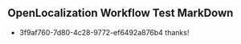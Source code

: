 ## OpenLocalization Workflow Test MarkDown
* 3f9af760-7d80-4c28-9772-ef6492a876b4 thanks!

<!--HONumber=Jul16_HO2-->


